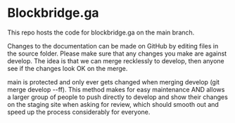 # Blockbridge.ga

This repo hosts the code for blockbridge.ga on the main branch.

Changes to the documentation can be made on GitHub by editing files in the source folder. Please make sure that any changes you make are against develop. The idea is that we can merge recklessly to develop, then anyone see if the changes look OK on the merge.

main is protected and only ever gets changed when merging develop (git merge develop --ff). This method makes for easy maintenance AND allows a larger group of people to push directly to develop and show their changes on the staging site when asking for review, which should smooth out and speed up the process considerably for everyone.
